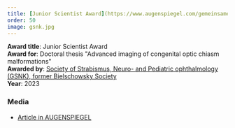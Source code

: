 ```yaml
---
title: [Junior Scientist Award](https://www.augenspiegel.com/gemeinsame-tagung-der-gsnk-und-des-bod/)
order: 50
image: gsnk.jpg
---
```


**Award title**: Junior Scientist Award \
**Award for**: Doctoral thesis "Advanced imaging of congenital optic chiasm malformations" \
**Awarded by**: [Society of Strabismus, Neuro- and Pediatric ophthalmology (GSNK), former Bielschowsky Society](https://www.gsnk.org/) \
**Year**: 2023

### Media

- [Article in AUGENSPIEGEL](https://www.augenspiegel.com/gemeinsame-tagung-der-gsnk-und-des-bod/)